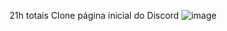 21h totais
Clone página inicial do Discord
![image](https://user-images.githubusercontent.com/63863916/152354309-a1d18b62-297d-4c06-873e-845f8d6846b2.png)
